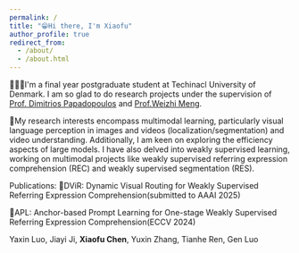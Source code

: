 ```yaml
---
permalink: /
title: "😁Hi there, I'm Xiaofu"
author_profile: true
redirect_from: 
  - /about/
  - /about.html
---
```


👨🏻‍💻I'm a final year postgraduate student at Techinacl University of Denmark. I am so glad to do research projects under the supervision of [Prof. Dimitrios Papadopoulos](https://people.csail.mit.edu/dimpapa/) and [Prof.Weizhi Meng](https://scholar.google.com/citations?user=OlepJ5wAAAAJ).

📔My research interests encompass multimodal learning, particularly visual language perception in images and videos (localization/segmentation) and video understanding. Additionally, I am keen on exploring the efficiency aspects of large models. I have also delved into weakly supervised learning, working on multimodal projects like weakly supervised referring expression comprehension (REC) and weakly supervised segmentation (RES).



Publications:
📄DViR: Dynamic Visual Routing for Weakly Supervised Referring Expression Comprehension(submitted to AAAI 2025)


📄APL: Anchor-based Prompt Learning for One-stage Weakly Supervised Referring Expression Comprehension(ECCV 2024) 
  
  Yaxin Luo, Jiayi Ji, **Xiaofu Chen**, Yuxin Zhang, Tianhe Ren, Gen Luo
  
